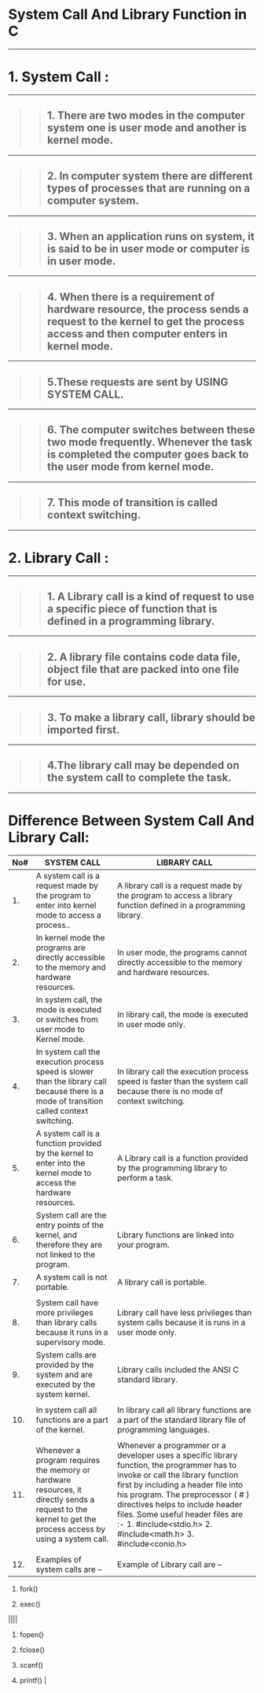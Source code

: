 # **System Call And Library Function in C**  
***
 # 1. System Call :  
 ***
>>  ## 1. There are two modes in the computer system one is user mode and another is kernel mode.  
***
>> ## 2. In computer system there are different types of processes that are running on a computer system. 
***
>> ## 3. When an application runs on system, it is said to be in user mode or computer is in user mode.  
***
>> ## 4. When there is a requirement of hardware resource, the process sends a request to the kernel to get the process access and then computer enters in kernel mode.
***
>> ## 5.These requests are sent by USING SYSTEM CALL. 
***
>> ## 6. The computer switches between these two mode frequently. Whenever the task is completed the computer goes back to the user mode from kernel mode. 
***
>> ## 7. This mode of transition is called context switching.
***
# 2. Library Call :
***
>> ## 1. A Library call is a kind of request to use a specific piece of function that is defined in a programming library. 
***            
>> ## 2. A library file contains code data file, object file that are packed into one file for use. 
***            
>> ## 3. To make a library call, library should be imported first. 
***        
>> ## 4.The library call may be depended on the system call to complete the task.
*** 

# Difference Between System Call And Library Call:


| No#      | **SYSTEM CALL** | **LIBRARY CALL** |
| - | - | - |
|1. | A system call is a request made by the program to enter into kernel mode to access a process.. | A library call is a request made by the program to access a library function defined in a programming library. |
|2. | In kernel mode the programs are directly accessible to the memory and hardware resources. |	In user mode, the programs cannot directly accessible to the memory and hardware resources. | 
|3.	 | In system call, the mode is executed or switches from user mode to Kernel mode.	| In library call, the mode is executed in user mode only.|
|4.	| In system call the execution process speed is slower than the library call because there is a mode of transition called context switching. | In library call the execution process speed is faster than the system call because there is no mode of context switching. |
|5.	| A system call is a function provided by the kernel to enter into the kernel mode to access the hardware resources. | A Library call is a function provided by the programming library to perform a task.|
|6.	| System call are the entry points of the kernel, and therefore they are not linked to the program.	| Library functions are linked into your program. | 
|7.	| A system call is not portable. | A library call is portable.|
||||
|8.	| System call have more privileges than library calls because it runs in a supervisory mode.| Library call have less privileges than system calls because it is runs in a user mode only.|
|9.	| System calls are provided by the system and are executed by the system kernel.| Library calls included the ANSI C standard library. |
||||
|10. | In system call all functions are a part of the kernel. | In library call all library functions are a part of the standard library file of programming languages. |
||||
|11. | Whenever a program requires the memory or hardware resources, it directly sends a request to the kernel to get the process access by using a system call. | Whenever a programmer or a developer uses a specific library function, the programmer has to invoke or call the library function first by including a header file into his program. The preprocessor ( # ) directives helps to include header files. Some useful header files are :- 1. #include<stdio.h> 2. #include<math.h> 3. #include<conio.h>|
||||
|12. | Examples of system calls are – | Example of Library call are – |
1. fork() 
   
2. exec()

||||


1. fopen()

2. fclose()

3. scanf()

4. printf() |
